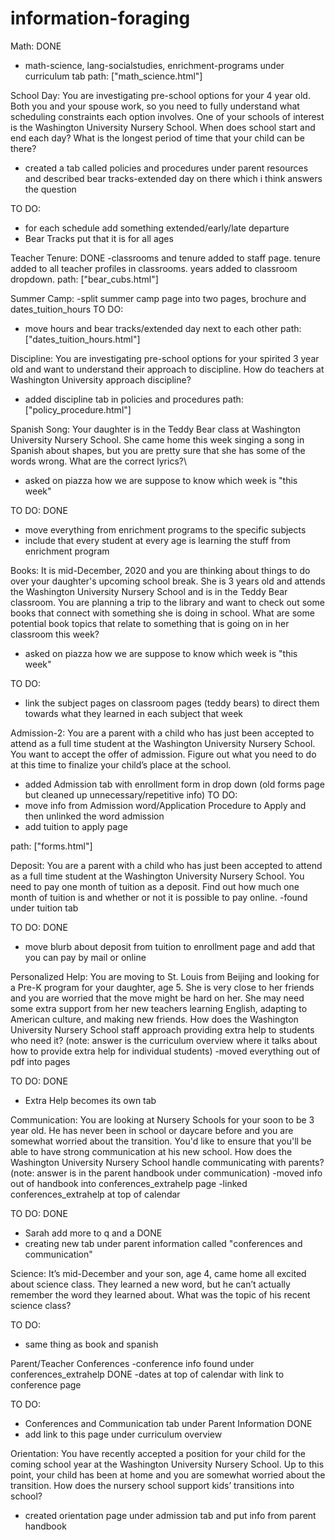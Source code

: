 ﻿# information-foraging
Math: DONE
- math-science, lang-socialstudies, enrichment-programs under curriculum tab
path: ["math_science.html"]

School Day: You are investigating pre-school options for your 4 year old. Both you and your spouse work, so you need to fully understand what scheduling constraints each option involves. One of your schools of interest is the Washington University Nursery School. When does school start and end each day? What is the longest period of time that your child can be there?
- created a tab called policies and procedures under parent resources and described bear tracks-extended day on there which i think answers the question

TO DO: 
- for each schedule add something extended/early/late departure
- Bear Tracks put that it is for all ages

Teacher Tenure: DONE
-classrooms and tenure added to staff page. tenure added to all teacher profiles in classrooms. years added to classroom dropdown.
path: ["bear_cubs.html"]

Summer Camp: 
-split summer camp page into two pages, brochure and dates_tuition_hours
TO DO:
- move hours and bear tracks/extended day next to each other
path:["dates_tuition_hours.html"]


Discipline: You are investigating pre-school options for your spirited 3 year old and want to understand their approach to discipline. How do teachers at Washington University approach discipline?
- added discipline tab in policies and procedures
path: ["policy_procedure.html"]

Spanish Song: Your daughter is in the Teddy Bear class at Washington University Nursery School. She came home this week singing a song in Spanish about shapes, but you are pretty sure that she has some of the words wrong. What are the correct lyrics?\
- asked on piazza how we are suppose to know which week is "this week"

TO DO: DONE
- move everything from enrichment programs to the specific subjects
- include that every student at every age is learning the stuff from enrichment program

Books: It is mid-December, 2020 and you are thinking about things to do over your daughter's upcoming school break. She is 3 years old and attends the Washington University Nursery School and is in the Teddy Bear classroom. You are planning a trip to the library and want to check out some books that connect with something she is doing in school. What are some potential book topics that relate to something that is going on in her classroom this week?
- asked on piazza how we are suppose to know which week is "this week"

TO DO:
- link the subject pages on classroom pages (teddy bears) to direct them towards what they learned in each subject that week

Admission-2: You are a parent with a child who has just been accepted to attend as a full time student at the Washington University Nursery School. You want to accept the offer of admission. Figure out what you need to do at this time to finalize your child’s place at the school.
- added Admission tab with enrollment form in drop down (old forms page but cleaned up unnecessary/repetitive info)
TO DO:
- move info from Admission word/Application Procedure to Apply and then unlinked the word admission
- add tuition to apply page

path: ["forms.html"]

Deposit: You are a parent with a child who has just been accepted to attend as a full time student at the Washington University Nursery School. You need to pay one month of tuition as a deposit. Find out how much one month of tuition is and whether or not it is possible to pay online.
-found under tuition tab

TO DO: DONE
- move blurb about deposit from tuition to enrollment page and add that you can pay by mail or online

Personalized Help: You are moving to St. Louis from Beijing and looking for a Pre-K program for your daughter, age 5. She is very close to her friends and you are worried that the move might be hard on her. She may need some extra support from her new teachers learning English, adapting to American culture, and making new friends. How does the Washington University Nursery School staff approach providing extra help to students who need it? (note: answer is the curriculum overview where it talks about how to provide extra help for individual students)
-moved everything out of pdf into pages

TO DO: DONE
- Extra Help becomes its own tab

Communication: You are looking at Nursery Schools for your soon to be 3 year old. He has never been in school or daycare before and you are somewhat worried about the transition. You'd like to ensure that you'll be able to have strong communication at his new school. How does the Washington University Nursery School handle communicating with parents? (note: answer is in the parent handbook under communication)
-moved info out of handbook into conferences_extrahelp page
-linked conferences_extrahelp at top of calendar

TO DO: DONE
- Sarah add more to q and a DONE
- creating new tab under parent information called "conferences and communication"

Science: It’s mid-December and your son, age 4, came home all excited about science class. They learned a new word, but he can’t actually remember the word they learned about. What was the topic of his recent science class?

TO DO:
- same thing as book and spanish

Parent/Teacher Conferences
-conference info found under conferences_extrahelp DONE
-dates at top of calendar with link to conference page

TO DO:
- Conferences and Communication tab under Parent Information DONE
- add link to this page under curriculum overview

Orientation: You have recently accepted a position for your child for the coming school year at the Washington University Nursery School. Up to this point, your child has been at home and you are somewhat worried about the transition. How does the nursery school support kids’ transitions into school?
- created orientation page under admission tab and put info from parent handbook
